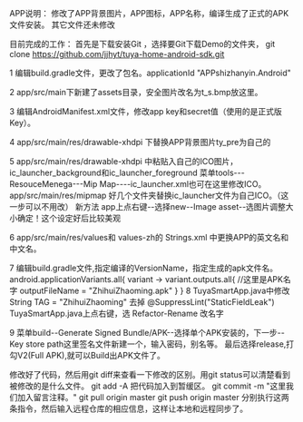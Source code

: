 APP说明：
修改了APP背景图片，APP图标，APP名称，编译生成了正式的APK文件安装。
其它文件还未修改

目前完成的工作：
首先是下载安装Git ，选择要Git下载Demo的文件夹，
git clone https://github.com/jjhyt/tuya-home-android-sdk.git

1 编辑build.gradle文件，更改了包名。applicationId "APPshizhanyin.Android"

2 app/src/main下新建了assets目录，安全图片改名为t_s.bmp放这里。

3 编辑AndroidManifest.xml文件，修改app key和secret值（使用的是正式版Key）。

4 app/src/main/res/drawable-xhdpi 下替换APP背景图片ty_pre为自己的

5 app/src/main/res/drawable-xhdpi 中粘贴入自己的ICO图片，ic_launcher_background和ic_launcher_foreground
  菜单tools---ResouceMenega---Mip Map----ic_launcher.xml也可在这里修改ICO。
  app/src/main/res/mipmap  好几个文件夹替换ic_launcher文件为自己ICO。（这一步可以不用改）
  新方法  app上点右键--选择new--Image asset--选图片调整大小确定！这个设定好后比较美观

6 app/src/main/res/values和 values-zh的 Strings.xml 中更换APP的英文名和中文名。

7 编辑build.gradle文件,指定编译的VersionName，指定生成的apk文件名。
   android.applicationVariants.all{
        variant ->
            variant.outputs.all{
                //这里是APK名字
                outputFileName = "ZhihuiZhaoming.apk"
            }
    }
8 TuyaSmartApp.java中修改 String TAG = "ZhihuiZhaoming" 
  去掉 @SuppressLint("StaticFieldLeak")
  TuyaSmartApp.java上点右键，选 Refactor-Rename 改名字

9 菜单build--Generate Signed Bundle/APK--选择单个APK安装的，下一步--Key store path这里签名文件新建一个，输入密码，别名等。
  最后选择release,打勾V2(Full APK),就可以Build出APK文件了。

修改好了代码，然后用git diff来查看一下修改的区别。用git status可以清楚看到被修改的是什么文件。
git add -A 把代码加入到暂缓区。
git commit -m "这里我们加入留言注释。"
git pull origin master
git push origin master
分别执行这两条指令，然后输入远程仓库的相应信息，这样让本地和远程同步了。
